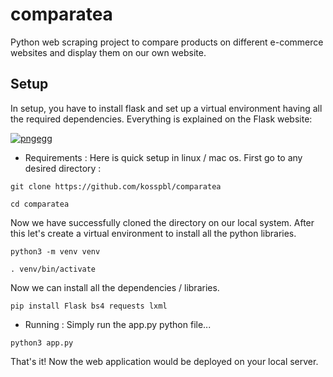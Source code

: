 # comparatea
Python web scraping project to compare products on different e-commerce websites and display them on our own website.

## Setup
In setup, you have to install flask and set up a virtual environment having all the required dependencies. Everything is explained on the Flask website:

<a href="https://flask.palletsprojects.com/en/2.1.x/installation/#python-version">![pngegg](https://user-images.githubusercontent.com/89385145/231574201-a823f3ec-ff4b-47f0-9677-6eb74c020cfd.png{height=150px})</a>
<LINK ^^^>

- Requirements : 
Here is quick setup in linux / mac os. First go to any desired directory : 
```
git clone https://github.com/kosspbl/comparatea
```
```
cd comparatea
```
Now we have successfully cloned the directory on our local system.
After this let's create a virtual environment to install all the python libraries.

```
python3 -m venv venv
```
```
. venv/bin/activate
```
Now we can install all the dependencies / libraries.
```
pip install Flask bs4 requests lxml
```
- Running :
Simply run the app.py python file...
```
python3 app.py
```
That's it! Now the web application would be deployed on your local server.
